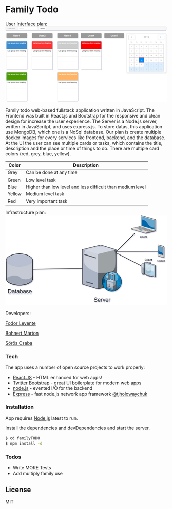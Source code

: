 # Family Todo 

User Interface plan:
![Image of UI](./img/UI.png)


Family todo web-based fullstack application written in JavaScript. The Frontend was built in React.js and Bootstrap for the responsive and clean design for increase the user experience. The Server is a Node.js server, written in JavaScritpt, and uses express.js. To store datas, this application use MongoDB, which one is a NoSql database. Our plan is create multiple docker images for every services like frontend, backend, and the database. At the UI the user can see multiple cards or tasks, which contains the title, description and the place or time of things to do. There are multiple card colors (red, grey, blue, yellow).

| Color | Description |
| ------ | ------ |
| Grey | Can be done at any time |
| Green | Low level task |
| Blue | Higher than low level and less difficult than medium level |
| Yellow | Medium level task |
| Red | Very important task |

Infrastructure plan:
![Image of Infrastructure](./img/Infrastructure.png)

Developers:

[Fodor Levente] 

[Bohnert Márton] 

[Sörös Csaba]

### Tech

The app uses a number of open source projects to work properly:

* [React.JS] - HTML enhanced for web apps!
* [Twitter Bootstrap] - great UI boilerplate for modern web apps
* [node.js] - evented I/O for the backend
* [Express] - fast node.js network app framework [@tjholowaychuk]



### Installation

App requires [Node.js](https://nodejs.org/) latest to run.

Install the dependencies and devDependencies and start the server.

```sh
$ cd familyTODO
$ npm install -d
```

### Todos

 - Write MORE Tests
 - Add multiply family use

License
----

MIT




[//]: # (These are reference links used in the body of this note and get stripped out when the markdown processor does its job. There is no need to format nicely because it shouldn't be seen. Thanks SO - http://stackoverflow.com/questions/4823468/store-comments-in-markdown-syntax)


   
   [Fodor Levente]: <https://github.com/Fodorlevente>
   [Bohnert Márton]: <https://github.com/n0b4d11>
   [Sörös Csaba]:<https://github.com/pikk7>
   [df1]: <http://daringfireball.net/projects/markdown/>
   [markdown-it]: <https://github.com/markdown-it/markdown-it>
   [Ace Editor]: <http://ace.ajax.org>
   [node.js]: <http://nodejs.org>
   [Twitter Bootstrap]: <http://twitter.github.com/bootstrap/>
   [jQuery]: <http://jquery.com>
   [@tjholowaychuk]: <http://twitter.com/tjholowaychuk>
   [express]: <http://expressjs.com>
   [React.JS]: <https://reactstrap.github.io/>
   [Gulp]: <http://gulpjs.com>

   [PlDb]: <https://github.com/joemccann/dillinger/tree/master/plugins/dropbox/README.md>
   [PlGh]: <https://github.com/joemccann/dillinger/tree/master/plugins/github/README.md>
   [PlGd]: <https://github.com/joemccann/dillinger/tree/master/plugins/googledrive/README.md>
   [PlOd]: <https://github.com/joemccann/dillinger/tree/master/plugins/onedrive/README.md>
   [PlMe]: <https://github.com/joemccann/dillinger/tree/master/plugins/medium/README.md>
   [PlGa]: <https://github.com/RahulHP/dillinger/blob/master/plugins/googleanalytics/README.md>

